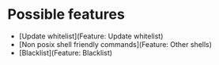 # Possible features

* [Update whitelist](Feature: Update whitelist)
* [Non posix shell friendly commands](Feature: Other shells)
* [Blacklist](Feature: Blacklist)